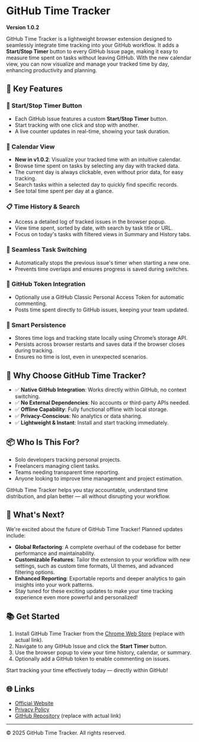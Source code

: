 # GitHub Time Tracker

**Version 1.0.2**

GitHub Time Tracker is a lightweight browser extension designed to seamlessly integrate time tracking into your GitHub workflow. It adds a **Start/Stop Timer** button to every GitHub Issue page, making it easy to measure time spent on tasks without leaving GitHub. With the new calendar view, you can now visualize and manage your tracked time by day, enhancing productivity and planning.

## 🚀 Key Features

### 🔘 Start/Stop Timer Button
- Each GitHub Issue features a custom **Start/Stop Timer** button.
- Start tracking with one click and stop with another.
- A live counter updates in real-time, showing your task duration.

### 📅 Calendar View
- **New in v1.0.2**: Visualize your tracked time with an intuitive calendar.
- Browse time spent on tasks by selecting any day with tracked data.
- The current day is always clickable, even without prior data, for easy tracking.
- Search tasks within a selected day to quickly find specific records.
- See total time spent per day at a glance.

### 📋 Time History & Search
- Access a detailed log of tracked issues in the browser popup.
- View time spent, sorted by date, with search by task title or URL.
- Focus on today's tasks with filtered views in Summary and History tabs.

### 🔁 Seamless Task Switching
- Automatically stops the previous issue's timer when starting a new one.
- Prevents time overlaps and ensures progress is saved during switches.

### 🔐 GitHub Token Integration
- Optionally use a GitHub Classic Personal Access Token for automatic commenting.
- Posts time spent directly to GitHub issues, keeping your team updated.

### 🧠 Smart Persistence
- Stores time logs and tracking state locally using Chrome’s storage API.
- Persists across browser restarts and saves data if the browser closes during tracking.
- Ensures no time is lost, even in unexpected scenarios.

## 🧩 Why Choose GitHub Time Tracker?
- ✅ **Native GitHub Integration**: Works directly within GitHub, no context switching.
- ✅ **No External Dependencies**: No accounts or third-party APIs needed.
- ✅ **Offline Capability**: Fully functional offline with local storage.
- ✅ **Privacy-Conscious**: No analytics or data sharing.
- ✅ **Lightweight & Instant**: Install and start tracking immediately.

## 📦 Who Is This For?
- Solo developers tracking personal projects.
- Freelancers managing client tasks.
- Teams needing transparent time reporting.
- Anyone looking to improve time management and project estimation.

GitHub Time Tracker helps you stay accountable, understand time distribution, and plan better — all without disrupting your workflow.

## 🌟 What's Next?
We're excited about the future of GitHub Time Tracker! Planned updates include:
- **Global Refactoring**: A complete overhaul of the codebase for better performance and maintainability.
- **Customizable Features**: Tailor the extension to your workflow with new settings, such as custom time formats, UI themes, and advanced filtering options.
- **Enhanced Reporting**: Exportable reports and deeper analytics to gain insights into your work patterns.
- Stay tuned for these exciting updates to make your time tracking experience even more powerful and personalized!

## 📚 Get Started
1. Install GitHub Time Tracker from the [Chrome Web Store](#) (replace with actual link).
2. Navigate to any GitHub Issue and click the **Start Timer** button.
3. Use the browser popup to view your time history, calendar, or summary.
4. Optionally add a GitHub token to enable commenting on issues.

Start tracking your time effectively today — directly within GitHub!

## 🌐 Links
- [Official Website](https://lywebdev.github.io/github-timetracker-extension/)
- [Privacy Policy](https://lywebdev.github.io/github-timetracker-extension/privacy-policy)
- [GitHub Repository](https://github.com/lywebdev/github-timetracker-extension) (replace with actual link)

---
© 2025 GitHub Time Tracker. All rights reserved.